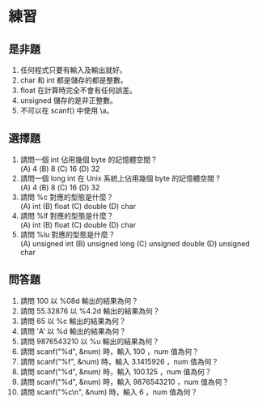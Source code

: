 # 練習
## 是非題
1. 任何程式只要有輸入及輸出就好。
2. char 和 int 都是儲存的都是整數。
3. float 在計算時完全不會有任何誤差。
4. unsigned 儲存的是非正整數。
5. 不可以在 scanf() 中使用 \\a。

## 選擇題
1. 請問一個 int 佔用幾個 byte 的記憶體空間？  
   (A) 4 (B) 8 (C) 16 (D) 32    
2. 請問一個 long int 在 Unix 系統上佔用幾個 byte 的記憶體空間？  
   (A) 4 (B) 8 (C) 16 (D) 32  
3. 請問 %c 對應的型態是什麼？  
   (A) int (B) float (C) double (D) char  
4. 請問 %lf 對應的型態是什麼？  
   (A) int (B) float (C) double (D) char  
5. 請問 %lu 對應的型態是什麼？  
   (A) unsigned int (B) unsigned long (C) unsigned double (D) unsigned char  

## 問答題
1. 請問 100 以 %08d 輸出的結果為何？
2. 請問 55.32876 以 %4.2d 輸出的結果為何？
3. 請問 65 以 %c 輸出的結果為何？
4. 請問 'A' 以 %d 輸出的結果為何？
5. 請問 9876543210 以 %u 輸出的結果為何？
6. 請問 scanf("%d", \&num) 時，輸入 100 ，num 值為何？
7. 請問 scanf("%f", \&num) 時，輸入 3.1415926 ，num 值為何？
8. 請問 scanf("%d", \&num) 時，輸入 100.125 ，num 值為何？
9. 請問 scanf("%d", \&num) 時，輸入 9876543210 ，num 值為何？
10. 請問 scanf("%c\n", \&num) 時，輸入 6 ，num 值為何？
